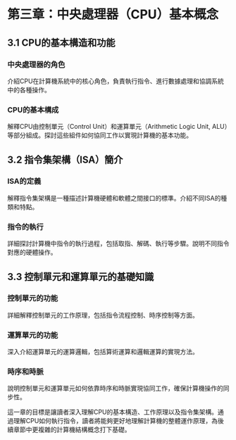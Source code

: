 # 第三章：中央處理器（CPU）基本概念

## 3.1 CPU的基本構造和功能

### 中央處理器的角色
介紹CPU在計算機系統中的核心角色，負責執行指令、進行數據處理和協調系統中的各種操作。

### CPU的基本構成
解釋CPU由控制單元（Control Unit）和運算單元（Arithmetic Logic Unit, ALU）等部分組成。探討這些組件如何協同工作以實現計算機的基本功能。

## 3.2 指令集架構（ISA）簡介

### ISA的定義
解釋指令集架構是一種描述計算機硬體和軟體之間接口的標準。介紹不同ISA的種類和特點。

### 指令的執行
詳細探討計算機中指令的執行過程，包括取指、解碼、執行等步驟。說明不同指令對應的硬體操作。

## 3.3 控制單元和運算單元的基礎知識

### 控制單元的功能
詳細解釋控制單元的工作原理，包括指令流程控制、時序控制等方面。

### 運算單元的功能
深入介紹運算單元的運算邏輯，包括算術運算和邏輯運算的實現方法。

### 時序和時脈
說明控制單元和運算單元如何依靠時序和時脈實現協同工作，確保計算機操作的同步性。

這一章的目標是讓讀者深入理解CPU的基本構造、工作原理以及指令集架構。通過理解CPU如何執行指令，讀者將能夠更好地理解計算機的整體運作原理，為後續章節中更複雜的計算機結構概念打下基礎。
